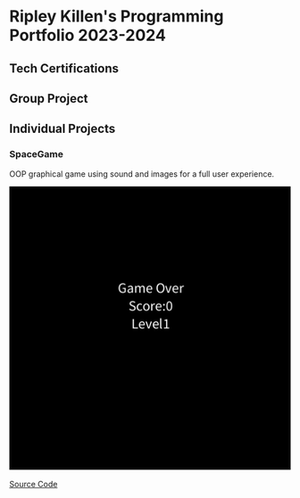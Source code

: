 # Ripley Killen's Programming Portfolio 2023-2024

## Tech Certifications

## Group Project

## Individual Projects

### SpaceGame
OOP graphical game using sound and images for a full user experience.

![Gameplay](https://github.com/Ripley-Killen/Programmingportfolio/blob/main/images/SG1.png?raw=true)

[Source Code]()
